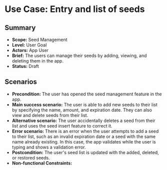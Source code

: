 # Use Case: Entry and list of seeds

## Summary

- **Scope:** Seed Management
- **Level:** User Goal
- **Actors:** App User
- **Brief:** The users can manage their seeds by adding, viewing, and deleting them in the app.
- **Status:** Draft

## Scenarios

- **Precondition:**
  The user has opened the seed management feature in the app.
- **Main success scenario:**
  The user is able to add new seeds to their list by specifying the name, amount, and expiration date. 
  They can also view and delete seeds from their list. 
- **Alternative scenario:**
  The user accidentally deletes a seed from their list and uses the seed insert feature to correct it.
- **Error scenario:**
  There is an error when the user attempts to add a seed to their list, such as an invalid expiration date or a seed with the same name already existing. 
  In this case, the app validates while the user is typing and shows a validation error.
- **Postcondition:**
  The user's seed list is updated with the added, deleted, or restored seeds.
- **Non-functional Constraints:**
